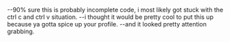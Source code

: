 --90% sure this is probably incomplete code, i most likely got stuck with the ctrl c and ctrl v situation.
--i thought it would be pretty cool to put this up because ya gotta spice up your profile.
--and it looked pretty attention grabbing.
